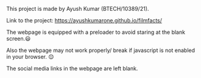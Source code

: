 This project is made by Ayush Kumar (BTECH/10389/21).

Link to the project: https://ayushkumarone.github.io/filmfacts/

The webpage is equipped with a preloader to avoid staring at the blank screen.😃

Also the webpage may not work properly/ break if javascript is not enabled in your browser. 😌

The social media links in the webpage are left blank.
